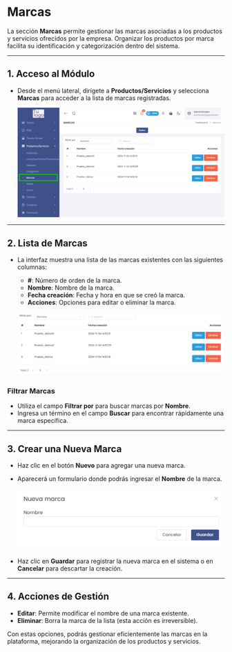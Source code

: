 # Marcas

La sección **Marcas** permite gestionar las marcas asociadas a los productos y servicios ofrecidos por la empresa. Organizar los productos por marca facilita su identificación y categorización dentro del sistema.

---

## **1. Acceso al Módulo**
- Desde el menú lateral, dirígete a **Productos/Servicios** y selecciona **Marcas** para acceder a la lista de marcas registradas.

   ![Acceso a Marcas](img/marcas_menu.jpg)

---

## **2. Lista de Marcas**
- La interfaz muestra una lista de las marcas existentes con las siguientes columnas:
  - **#**: Número de orden de la marca.
  - **Nombre**: Nombre de la marca.
  - **Fecha creación**: Fecha y hora en que se creó la marca.
  - **Acciones**: Opciones para editar o eliminar la marca.

   ![Lista de Marcas](img/marcas_lista.jpg)

### Filtrar Marcas
- Utiliza el campo **Filtrar por** para buscar marcas por **Nombre**.
- Ingresa un término en el campo **Buscar** para encontrar rápidamente una marca específica.


---

## **3. Crear una Nueva Marca**
- Haz clic en el botón **Nuevo** para agregar una nueva marca.
- Aparecerá un formulario donde podrás ingresar el **Nombre** de la marca.

   ![Nueva Marca](img/nueva_marca.jpg)

- Haz clic en **Guardar** para registrar la nueva marca en el sistema o en **Cancelar** para descartar la creación.

---

## **4. Acciones de Gestión**
- **Editar**: Permite modificar el nombre de una marca existente.
- **Eliminar**: Borra la marca de la lista (esta acción es irreversible).


Con estas opciones, podrás gestionar eficientemente las marcas en la plataforma, mejorando la organización de los productos y servicios.
